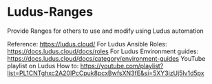 # Ludus-Ranges
Provide Ranges for others to use and modify using Ludus automation

Reference: https://ludus.cloud/
For Ludus Ansible Roles: https://docs.ludus.cloud/docs/roles
For Ludus Environment guides: https://docs.ludus.cloud/docs/category/environment-guides
YouTube playlist on Ludus How to: https://youtube.com/playlist?list=PL1CNTghxc2A20IPcCpuk8pcxBwfsXN3fE&si=5XY3izUj5lv1d5px
